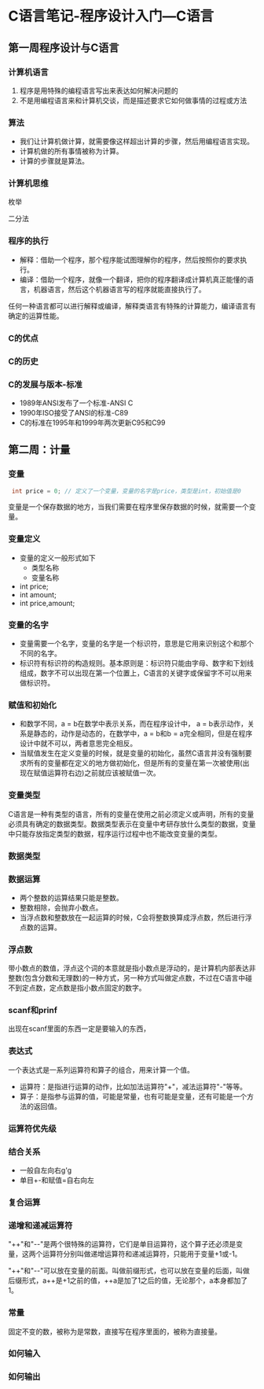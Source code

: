 # C语言笔记-程序设计入门—C语言

## 第一周程序设计与C语言

### 计算机语言

1. 程序是用特殊的编程语言写出来表达如何解决问题的
2. 不是用编程语言来和计算机交谈，而是描述要求它如何做事情的过程或方法

### 算法

- 我们让计算机做计算，就需要像这样超出计算的步骤，然后用编程语言实现。
- 计算机做的所有事情被称为计算。
- 计算的步骤就是算法。

### 计算机思维

枚举

二分法

### 程序的执行

- 解释：借助一个程序，那个程序能试图理解你的程序，然后按照你的要求执行。
- 编译：借助一个程序，就像一个翻译，把你的程序翻译成计算机真正能懂的语言，机器语言，然后这个机器语言写的程序就能直接执行了。

任何一种语言都可以进行解释或编译，解释类语言有特殊的计算能力，编译语言有确定的运算性能。

### C的优点

### C的历史

### C的发展与版本-标准

- 1989年ANSI发布了一个标准-ANSI C
- 1990年ISO接受了ANSI的标准-C89
- C的标准在1995年和1999年两次更新C95和C99

## 第二周：计量

### 变量

```c
 int price = 0; // 定义了一个变量，变量的名字是price，类型是int，初始值是0
```

变量是一个保存数据的地方，当我们需要在程序里保存数据的时候，就需要一个变量。

### 变量定义

- 变量的定义一般形式如下
  - 类型名称
  - 变量名称
- int price;
- int amount;
- int price,amount;

### 变量的名字

- 变量需要一个名字，变量的名字是一个标识符，意思是它用来识别这个和那个不同的名字。
- 标识符有标识符的构造规则。基本原则是：标识符只能由字母、数字和下划线组成，数字不可以出现在第一个位置上，C语言的关键字或保留字不可以用来做标识符。

### 赋值和初始化

- 和数学不同，a = b在数学中表示关系，而在程序设计中， a = b表示动作，关系是静态的，动作是动态的，在数学中，a = b和b = a完全相同，但是在程序设计中就不可以，两者意思完全相反。
- 当赋值发生在定义变量的时候，就是变量的初始化，虽然C语言并没有强制要求所有的变量都在定义的地方做初始化，但是所有的变量在第一次被使用(出现在赋值运算符右边)之前就应该被赋值一次。

### 变量类型

C语言是一种有类型的语言，所有的变量在使用之前必须定义或声明，所有的变量必须具有确定的数据类型。数据类型表示在变量中考研存放什么类型的数据，变量中只能存放指定类型的数据，程序运行过程中也不能改变变量的类型。

### 数据类型

### 数据运算

- 两个整数的运算结果只能是整数。
- 整数相除，会抛弃小数点。
- 当浮点数和整数放在一起运算的时候，C会将整数换算成浮点数，然后进行浮点数的运算。

### 浮点数

带小数点的数值，浮点这个词的本意就是指小数点是浮动的，是计算机内部表达非整数(包含分数和无理数)的一种方式，另一种方式叫做定点数，不过在C语言中碰不到定点数，定点数是指小数点固定的数字。

### scanf和prinf

出现在scanf里面的东西一定是要输入的东西，

### 表达式

一个表达式是一系列运算符和算子的组合，用来计算一个值。

- 运算符：是指进行运算的动作，比如加法运算符"+"，减法运算符"-"等等。
- 算子：是指参与运算的值，可能是常量，也有可能是变量，还有可能是一个方法的返回值。

### 运算符优先级

### 结合关系

- 一般自左向右g'g
- 单目+-和赋值=自右向左

### 复合运算

### 递增和递减运算符

"++"和"--"是两个很特殊的运算符，它们是单目运算符，这个算子还必须是变量，这两个运算符分别叫做递增运算符和递减运算符，只能用于变量+1或-1。

"++"和"--"可以放在变量的前面。叫做前缀形式，也可以放在变量的后面，叫做后缀形式，a++是+1之前的值，++a是加了1之后的值，无论那个，a本身都加了1。

### 常量

固定不变的数，被称为是常数，直接写在程序里面的，被称为直接量。

### 如何输入

### 如何输出

